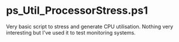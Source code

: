 # ps_Util_ProcessorStress.ps1

Very basic script to stress and generate CPU utilisation. Nothing very interesting but I've used it to test monitoring systems.